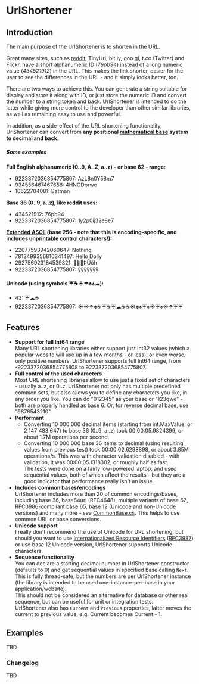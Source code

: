 ﻿# UrlShortener

## Introduction

The main purpose of the UrlShortener is to shorten in the URL.

Great many sites, such as [reddit](https://www.reddit.com), TinyUrl, bit.ly, goo.gl, t.co (Twitter) and Flickr, have a short alphanumeric ID (*[76pb94](https://www.reddit.com/r/programming/comments/76pb94/krack_attacks_breaking_wpa2/)*) instead of a long numeric value (*434521912*) in the URL. This makes the link shorter, easier for the user to see the differences in the URL - and it simply looks better, too.

There are two ways to achieve this. You can generate a string suitable for display and store it along with ID, or just store the numeric ID and convert the number to a string token and back. UrlShortener is intended to do the latter while giving more control to the developer than other similar libraries, as well as remaining easy to use and powerful.


In addition, as a side-effect of the URL shortening functionality, UrlShortener can convert from **any positional [mathematical base](https://en.wikipedia.org/wiki/Radix) system to decimal and back**.


##### Some examples

**Full English alphanumeric (0..9, A..Z, a..z) - or base 62 - range:**
* 9223372036854775807: AzL8n0Y58m7  
* 934556467467656: 4HNODorwe   
* 10622704081: Batman

**Base 36 (0..9, a..z), like reddit uses:**
* 434521912: 76pb94
* 9223372036854775807: 1y2p0ij32e8e7

**[Extended ASCII](https://en.wikipedia.org/wiki/Extended_ASCII) (base 256 - note that this is encoding-specific, and includes unprintable control characters!):**
* 22077593942060647: Nothing
* 7813499356810341497: Hello Dolly
* 292756923184539821: ÞÛóh­  
* 9223372036854775807: ÿÿÿÿÿÿÿ  


**Unicode (using symbols ☔☕☀☂♣♠☁):** 
* 43: ☔☁☕  
* 9223372036854775807: ☀☀☂♣☕☔☕☔☁☕☕☀♣♠☔♠☀☔♠☀☂☔☔ 


## Features

* **Support for full Int64 range**  
Many URL shortening libraries either support just Int32 values (which a popular website will use up in a few months - or less), or even worse, only positive numbers. UrlShortener supports full Int64 range, from -9223372036854775808 to 9223372036854775807.
* **Full control of the used characters**  
Most URL shortening libraries allow to use just a fixed set of characters - usually a..z, or 0..z. UrlShortener not only has multiple predefined common sets, but also allows you to define any characters you like, in any order you like. You can do "012345" as your base or "123qwe" - both are properly handled as base 6. Or, for reverse decimal base, use "9876543210"
* **Performant**  
  * Converting 10 000 000 decimal items (starting from int.MaxValue, or 2 147 483 647) to base 36 (0..9, a..z) took 00:00:05.9824399, or about 1.7M operations per second.
  * Converting 10 000 000 base 36 items to decimal (using resulting values from previous test) took 00:00:02.6298898, or about 3.85M operations/s. This was with character validation disabled - with validation, it was 00:00:05.1318302, or roughly half as fast.  
The tests were done on a fairly low-powered laptop, and used sequential values, both of which affect the results - but they are a good indicator that performance really isn't an issue.
* **Includes common bases/encodings**  
UrlShortener includes more than 20 of common encodings/bases, including base 36, base64url (RFC4648), multiple variants of base 62, RFC3986-compliant base 65, base 12 (Unicode and non-Unicode versions) and many more - see [CommonBase.cs](https://github.com/SanderSade/UrlShortener/blob/master/UrlShortener/CommonBase.cs). This helps to use common URL or base conversions.  
* **Unicode support**  
I really don't recommend the use of Unicode for URL shortening, but should you want to use [Internationalized Resource Identifiers](https://www.w3.org/International/articles/idn-and-iri/) ([RFC3987](https://tools.ietf.org/html/rfc3987)) or use base 12 Unicode version, UrlShortener supports Unicode characters.
* **Sequence functionality**  
You can declare a starting decimal number in UrlShortener constructor (defaults to 0) and get sequential values in specified base calling `Next`. This is fully thread-safe, but the numbers are per UrlShortener instance (the library is intended to be used one-instance-per-base in your application/website).  
This should not be considered an alternative for database or other real sequence, but can be useful for unit or integration tests.  
UrlShortener also has `Current` and `Previous` properties, latter moves the current to previous value, e.g. Current becomes Current - 1.


## Examples

TBD

### Changelog
TBD
